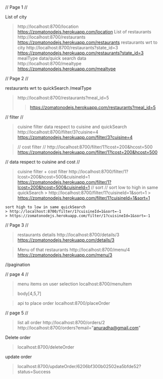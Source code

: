 // Page 1 //

List of city
> http://localhost:8700/location
> https://zomatonodejs.herokuapp.com/location
List of restaurants 
> http://localhost:8700/restaurants
>https://zomatonodejs.herokuapp.com/restaurants
restaurants wrt to city 
> http://localhost:8700/restaurants?state_id=3
> https://zomatonodejs.herokuapp.com/restaurants?state_id=3
mealType data/quick search data  
> http://localhost:8700/mealtype
> https://zomatonodejs.herokuapp.com/mealtype

// Page 2 //

restaurants wrt to quickSearch /mealType
> http://localhost:8700/restaurants?meal_id=5
> >https://zomatonodejs.herokuapp.com/restaurants?meal_id=5

// filter //
> cuisine filter
  data respect to cuisine and quickSearch 
  > http://localhost:8700/filter/3?cuisine=4
  > https://zomatonodejs.herokuapp.com/filter/3?cuisine=4
  
> // cost filter //
  > http://localhost:8700/filter/1?lcost=200&hcost=500
  > https://zomatonodejs.herokuapp.com/filter/1?lcost=200&hcost=500
  
 // data respect to cuisine and cost //
> cuisine filter + cost filter 
  > http://localhost:8700/filter/1?lcost=200&hcost=500&cuisineId=1
  >https://zomatonodejs.herokuapp.com/filter/1?lcost=200&hcost=500&cuisineId=1
> // sort //
    sort low to high in same quickSearch
    > http://localhost:8700/filter/1?cuisineId=1&sort=1
    > https://zomatonodejs.herokuapp.com/filter/1?cuisineId=1&sort=1

    sort high to low in same quickSearch
    > http://localhost:8700/filter/1?cuisineId=1&sort=-1
    > https://zomatonodejs.herokuapp.com/filter/1?cuisineId=1&sort=-1

// Page 3 //

> restaurants details
> http://localhost:8700/details/3
> https://zomatonodejs.herokuapp.com/details/3

> Menu of that restaurants
> http://localhost:8700/menu/4
> https://zomatonodejs.herokuapp.com/menu/3

//pagination

// page 4 //

  > menu items on user selection
  > localhost:8700/menuItem
  > 
  >body[4,5,7]

  >api to place order
  >localhost:8700/placeOrder


// page 5 //
> list all order
  > http://localhost:8700/orders/2
  > http://localhost:8700/orders?email="anuradha@gmail.com"

Delete order 
> localhost:8700/deleteOrder
 

 update order
 > localhost:8700/updateOrder/6206bf300b02502ea5bfde52?status=Success